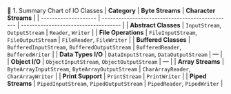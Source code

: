 🧾 1. Summary Chart of IO Classes
| **Category**         | **Byte Streams**                                | **Character Streams**                |
| -------------------- | ----------------------------------------------- | ------------------------------------ |
| **Abstract Classes** | `InputStream`, `OutputStream`                   | `Reader`, `Writer`                   |
| **File Operations**  | `FileInputStream`, `FileOutputStream`           | `FileReader`, `FileWriter`           |
| **Buffered Classes** | `BufferedInputStream`, `BufferedOutputStream`   | `BufferedReader`, `BufferedWriter`   |
| **Data Types I/O**   | `DataInputStream`, `DataOutputStream`           | —                                    |
| **Object I/O**       | `ObjectInputStream`, `ObjectOutputStream`       | —                                    |
| **Array Streams**    | `ByteArrayInputStream`, `ByteArrayOutputStream` | `CharArrayReader`, `CharArrayWriter` |
| **Print Support**    | `PrintStream`                                   | `PrintWriter`                        |
| **Piped Streams**    | `PipedInputStream`, `PipedOutputStream`         | `PipedReader`, `PipedWriter`         |
